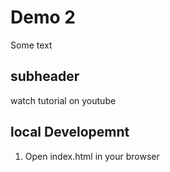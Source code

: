 # Demo 2

Some text

## subheader

watch tutorial on youtube

## local Developemnt

1. Open index.html in your browser